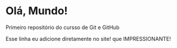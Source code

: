 # Olá, Mundo!
 Primeiro repositório do cursso de Git e GitHub
 
 Esse linha eu adicione diretamente no site! que IMPRESSIONANTE!
